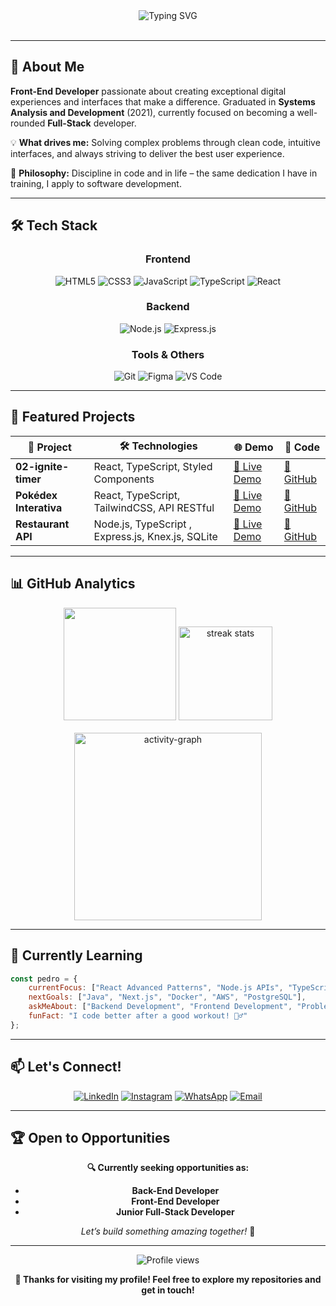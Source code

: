 <div align="center">
  <img src="https://readme-typing-svg.herokuapp.com?font=Fira+Code&pause=1000&color=58A6FF&center=true&vCenter=true&width=435&lines=Hi+there!+I'm+Pedro+Carvalho+%F0%9F%91%8B;Full-Stack+Developer;Transforming+ideas+into+code;Always+learning+new+technologies" alt="Typing SVG" />
</div>
<!--
<div align="right">
  <img align="right" height="200" src="https://i.gifer.com/5RTG.gif" alt="Coding GIF" />
</div>
-->
<br clear="both"/>

---

## 🚀 About Me

**Front-End Developer** passionate about creating exceptional digital experiences and interfaces that make a difference. Graduated in **Systems Analysis and Development** (2021), currently focused on becoming a well-rounded **Full-Stack** developer.

💡 **What drives me:** Solving complex problems through clean code, intuitive interfaces, and always striving to deliver the best user experience.

🎯 **Philosophy:** Discipline in code and in life – the same dedication I have in training, I apply to software development.

---

## 🛠️ Tech Stack

<div align="center">

### **Frontend**
![HTML5](https://img.shields.io/badge/HTML5-E34F26?style=for-the-badge&logo=html5&logoColor=white)
![CSS3](https://img.shields.io/badge/CSS3-1572B6?style=for-the-badge&logo=css3&logoColor=white)
![JavaScript](https://img.shields.io/badge/JavaScript-F7DF1E?style=for-the-badge&logo=javascript&logoColor=black)
![TypeScript](https://img.shields.io/badge/TypeScript-007ACC?style=for-the-badge&logo=typescript&logoColor=white)
![React](https://img.shields.io/badge/React-20232A?style=for-the-badge&logo=react&logoColor=61DAFB)

### **Backend**
![Node.js](https://img.shields.io/badge/Node.js-43853D?style=for-the-badge&logo=node.js&logoColor=white)
![Express.js](https://img.shields.io/badge/Express.js-404D59?style=for-the-badge&logo=express&logoColor=white)

### **Tools & Others**
![Git](https://img.shields.io/badge/Git-F05032?style=for-the-badge&logo=git&logoColor=white)
![Figma](https://img.shields.io/badge/Figma-F24E1E?style=for-the-badge&logo=figma&logoColor=white)
![VS Code](https://img.shields.io/badge/VS_Code-0078D4?style=for-the-badge&logo=visual%20studio%20code&logoColor=white)

</div>

---

## 🌟 Featured Projects

<div align="center">

| 🚀 Project | 🛠️ Technologies | 🌐 Demo | 📁 Code |
|------------|----------------|---------|-----------|
| **02-ignite-timer** | React, TypeScript, Styled Components | [🔗 Live Demo](https://pedrojgc.github.io/02-ignite-timer/) | [📁 GitHub](https://github.com/PedroJGC/02-ignite-timer) |
| **Pokédex Interativa** | React, TypeScript, TailwindCSS, API RESTful | [🔗 Live Demo](https://pedrojgc.github.io/pokedex/) | [📁 GitHub](https://github.com/PedroJGC/pokedex) |
| **Restaurant API** | Node.js, TypeScript , Express.js, Knex.js, SQLite | [🔗 Live Demo](#) | [📁 GitHub](https://github.com/PedroJGC/api-restaurant) |

</div>

---

## 📊 GitHub Analytics

<div align="center">
  <img  src="https://github-readme-stats.vercel.app/api/top-langs/?username=PedroJGC&layout=compact&langs_count=7&theme=tokyonight" height="180" />
 
  <img src="https://streak-stats.demolab.com?user=PedroJGC&locale=en&mode=daily&theme=tokyonight&hide_border=false&border_radius=5" height="150" alt="streak stats" />
</div>

<br/>

<div align="center">
  <img src="https://github-readme-activity-graph.vercel.app/graph?username=PedroJGC&radius=16&theme=tokyo-night&area=true&order=5" height="300" alt="activity-graph" />
</div>

---

## 🎯 Currently Learning

```javascript
const pedro = {
    currentFocus: ["React Advanced Patterns", "Node.js APIs", "TypeScript"],
    nextGoals: ["Java", "Next.js", "Docker", "AWS", "PostgreSQL"],
    askMeAbout: ["Backend Development", "Frontend Development", "Problem Solving"],
    funFact: "I code better after a good workout! 🏋️‍♂️"
};
```

---

## 📫 Let's Connect!

<div align="center">

[![LinkedIn](https://img.shields.io/badge/LinkedIn-0077B5?style=for-the-badge&logo=linkedin&logoColor=white)](https://www.linkedin.com/in/pedro-julio-guimar%C3%A3es-carvalho-144a12154/)
[![Instagram](https://img.shields.io/badge/Instagram-E4405F?style=for-the-badge&logo=instagram&logoColor=white)](https://www.instagram.com/pedrocarvalho_classic?igsh=cjVlY3o1aHJ0djAx&utm_source=qr)
[![WhatsApp](https://img.shields.io/badge/WhatsApp-25D366?style=for-the-badge&logo=whatsapp&logoColor=white)](https://wa.me/5561995668612)
[![Email](https://img.shields.io/badge/Email-D14836?style=for-the-badge&logo=gmail&logoColor=white)](mailto:pedro.juliogc02@gmail.com)

</div>

---

## 🏆 Open to Opportunities

<div align="center">

**🔍 Currently seeking opportunities as:**
- **Back-End Developer**
- **Front-End Developer**
- **Junior Full-Stack Developer**

*Let’s build something amazing together!* 🚀

</div>

---

<div align="center">
  <img src="https://komarev.com/ghpvc/?username=PedroJGC&color=blueviolet&style=flat-square&label=Profile+Views" alt="Profile views" />
</div>

<div align="center">
  
  **💙 Thanks for visiting my profile! Feel free to explore my repositories and get in touch!**
  
</div>
